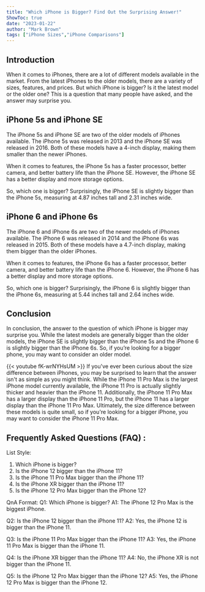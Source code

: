 ```yaml
---
title: "Which iPhone is Bigger? Find Out the Surprising Answer!"
ShowToc: true 
date: "2023-01-22"
author: "Mark Brown" 
tags: ["iPhone Sizes","iPhone Comparisons"]
---
```

## Introduction 

When it comes to iPhones, there are a lot of different models available in the market. From the latest iPhones to the older models, there are a variety of sizes, features, and prices. But which iPhone is bigger? Is it the latest model or the older one? This is a question that many people have asked, and the answer may surprise you.

## iPhone 5s and iPhone SE

The iPhone 5s and iPhone SE are two of the older models of iPhones available. The iPhone 5s was released in 2013 and the iPhone SE was released in 2016. Both of these models have a 4-inch display, making them smaller than the newer iPhones.

When it comes to features, the iPhone 5s has a faster processor, better camera, and better battery life than the iPhone SE. However, the iPhone SE has a better display and more storage options.

So, which one is bigger? Surprisingly, the iPhone SE is slightly bigger than the iPhone 5s, measuring at 4.87 inches tall and 2.31 inches wide.

## iPhone 6 and iPhone 6s

The iPhone 6 and iPhone 6s are two of the newer models of iPhones available. The iPhone 6 was released in 2014 and the iPhone 6s was released in 2015. Both of these models have a 4.7-inch display, making them bigger than the older iPhones.

When it comes to features, the iPhone 6s has a faster processor, better camera, and better battery life than the iPhone 6. However, the iPhone 6 has a better display and more storage options.

So, which one is bigger? Surprisingly, the iPhone 6 is slightly bigger than the iPhone 6s, measuring at 5.44 inches tall and 2.64 inches wide.

## Conclusion

In conclusion, the answer to the question of which iPhone is bigger may surprise you. While the latest models are generally bigger than the older models, the iPhone SE is slightly bigger than the iPhone 5s and the iPhone 6 is slightly bigger than the iPhone 6s. So, if you’re looking for a bigger phone, you may want to consider an older model.

{{< youtube fK-wrNYHsUM >}} 
If you've ever been curious about the size difference between iPhones, you may be surprised to learn that the answer isn't as simple as you might think. While the iPhone 11 Pro Max is the largest iPhone model currently available, the iPhone 11 Pro is actually slightly thicker and heavier than the iPhone 11. Additionally, the iPhone 11 Pro Max has a larger display than the iPhone 11 Pro, but the iPhone 11 has a larger display than the iPhone 11 Pro Max. Ultimately, the size difference between these models is quite small, so if you're looking for a bigger iPhone, you may want to consider the iPhone 11 Pro Max.

## Frequently Asked Questions (FAQ) :
List Style:
1. Which iPhone is bigger? 
2. Is the iPhone 12 bigger than the iPhone 11?
3. Is the iPhone 11 Pro Max bigger than the iPhone 11?
4. Is the iPhone XR bigger than the iPhone 11?
5. Is the iPhone 12 Pro Max bigger than the iPhone 12?

QnA Format:
Q1: Which iPhone is bigger? 
A1: The iPhone 12 Pro Max is the biggest iPhone.

Q2: Is the iPhone 12 bigger than the iPhone 11?
A2: Yes, the iPhone 12 is bigger than the iPhone 11.

Q3: Is the iPhone 11 Pro Max bigger than the iPhone 11?
A3: Yes, the iPhone 11 Pro Max is bigger than the iPhone 11.

Q4: Is the iPhone XR bigger than the iPhone 11?
A4: No, the iPhone XR is not bigger than the iPhone 11.

Q5: Is the iPhone 12 Pro Max bigger than the iPhone 12?
A5: Yes, the iPhone 12 Pro Max is bigger than the iPhone 12.


